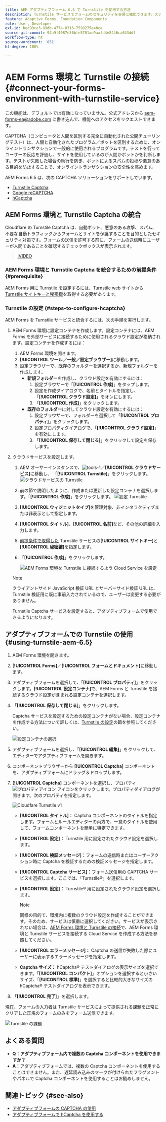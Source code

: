 ```yaml
---
title: AEM アダプティブフォーム 6.5 で Turnstile を使用する方法
description: Turnstile サービスでフォームのセキュリティを容易に強化できます。ステップバイステップガイドをご用意しております。
feature: Adaptive Forms, Foundation Components
role: User, Developer
exl-id: bed93ce3-89db-477a-8316-7598275e4bca
source-git-commit: 94a9f4087e36bfe5701ad9aafd4e8446ca643ddf
workflow-type: ht
source-wordcount: '851'
ht-degree: 100%

---
```


# AEM Forms 環境と Turnstile の接続 {#connect-your-forms-environment-with-turnstile-service}

<!--
<span class="preview">This feature is based on Feature Toggle id `FT_FORMS-12407`. To enable the feature, follow the steps given in the [Enable Feature Toggle](/help/forms/using/enable-feature-toggle.md) article. </span>
-->

<span class="preview">この機能は、デフォルトでは有効になっていません。公式アドレスから aem-forms-ea@adobe.com に書き込んで、機能へのアクセスをリクエストできます。</span>

CAPTCHA（コンピュータと人間を区別する完全に自動化された公開チューリングテスト）は、人間と自動化されたプログラム／ボットを区別するために、オンライントランザクションで一般的に使用されるプログラムです。テストを行ってユーザーの反応を評価し、サイトを使用しているのが人間かボットかを判断します。テストが失敗した場合の続行を防ぎ、ボットによるスパムの投稿や悪意のある目的を防止することで、オンライントランザクションの安全性を高めます。

AEM Forms 6.5 は、次の CAPTCHA ソリューションをサポートしています。

* [Turnstile Captcha](/help/forms/using/integrate-adaptive-forms-turnstile.md)
* [Google reCAPTCHA](/help/forms/using/captcha-adaptive-forms.md)
* [hCaptcha](/help/forms/using/integrate-adaptive-forms-hcaptcha.md)


<!-- ![Turnstile](assets/Turnstile-challenge.png)-->

## AEM Forms 環境と Turnstile Captcha の統合

Cloudflare の Turnstile Captcha は、自動ボット、悪意のある攻撃、スパム、不要な自動トラフィックからフォームとサイトを保護することを目的としたセキュリティ対策です。フォームの送信を許可する前に、フォームの送信時にユーザーが人間であることを確認するチェックボックスが表示されます。

>[!VIDEO](https://video.tv.adobe.com/v/3440940/)

### AEM Forms 環境と Turnstile Captcha を統合するための前提条件 {#prerequisite}

AEM Forms 用に Turnstile を設定するには、Turnstile web サイトから [Turnstile サイトキーと秘密鍵](https://developers.cloudflare.com/turnstile/get-started/)を取得する必要があります。

### Turnstile の設定 {#steps-to-configure-hcaptcha}

AEM Forms を Turnstile サービスと統合するには、次の手順を実行します。

1. AEM Forms 環境に設定コンテナを作成します。設定コンテナには、AEM Forms を外部サービスに接続するために使用されるクラウド設定が格納されます。設定コンテナを作成するには：
   1. AEM Forms 環境を開きます。
   1. **[!UICONTROL ツール／一般／設定ブラウザー]**&#x200B;に移動します。
   1. 設定ブラウザーで、既存のフォルダーを選択するか、新規フォルダーを作成します。
      * **新規フォルダー**&#x200B;を作成し、クラウド設定を有効にするには：
         1. 設定ブラウザーで「**[!UICONTROL 作成]**」をタップします。
         1. 設定を作成ダイアログで、名前とタイトルを指定し、「**[!UICONTROL クラウド設定]**」をオンにします。
         1. 「**[!UICONTROL 作成]**」をクリックします。
      * **既存のフォルダー**&#x200B;に対してクラウド設定を有効にするには：
         1. 設定ブラウザーで、フォルダーを選択して「**[!UICONTROL プロパティ]**」をクリックします。
         1. 設定プロパティダイアログで、「**[!UICONTROL クラウド設定]**」を有効にします。
         1. 「**[!UICONTROL 保存して閉じる]**」をクリックして設定を保存します。

1. クラウドサービスを設定します。
   1. AEM オーサーインスタンスで、![tools-1](assets/tools-1.png)／**[!UICONTROL クラウドサービス]**&#x200B;に移動し、 「**[!UICONTROL Turnstile]**」をクリックします。
      ![クラウドサービスの Turnstile](assets/turnstile-in-ui.png)
   1. 前の節で説明したように、作成または更新した設定コンテナを選択します。「**[!UICONTROL 作成]**」をクリックします。
      ![設定 Turnstile](assets/config-hcaptcha.png)
   1. **[!UICONTROL ウィジェットタイプ]**&#x200B;を管理対象、非インタラクティブまたは非表示として指定します。
   1. **[!UICONTROL タイトル]**、**[!UICONTROL 名前]**&#x200B;など、その他の詳細を入力します。
   1. [前提条件で取得した](#prerequisite) Turnstile サービスの&#x200B;**[!UICONTROL サイトキー]**&#x200B;と&#x200B;**[!UICONTROL 秘密鍵]**&#x200B;を指定します。
   1. 「**[!UICONTROL 作成]**」をクリックします。

      ![AEM Forms 環境を Turnstile に接続するよう Cloud Service を設定](assets/config-turntstile.png)

   >[!NOTE]
   > クライアントサイド JavaScript 検証 URL とサーバーサイド検証 URL は、Turnstile 検証用に既に事前入力されているので、ユーザーは変更する必要がありません。

   Turnstile Captcha サービスを設定すると、アダプティブフォームで使用できるようになります。

## アダプティブフォームでの Turnstile の使用 {#using-turnstile-aem-6.5}

1. AEM Forms 環境を開きます。
1. **[!UICONTROL Forms]**／**[!UICONTROL フォームとドキュメント]**&#x200B;に移動します。
1. アダプティブフォームを選択して、「**[!UICONTROL プロパティ]**」をクリックします。**[!UICONTROL 設定コンテナ]**&#x200B;で、AEM Forms と Turnstile を接続するクラウド設定が含まれる設定コンテナを選択します。
1. 「**[!UICONTROL 保存して閉じる]**」をクリックします。

   Captcha サービスを設定するための設定コンテナがない場合、設定コンテナを作成する方法について詳しくは、[Turnstile の設定](#configure-turnstile-steps-to-configure-hcaptcha)の節を参照してください。

   ![設定コンテナの選択](assets/captcha-properties.png)

1. アダプティブフォームを選択し、「**[!UICONTROL 編集]**」をクリックして、エディターでアダプティブフォームを開きます。
1. コンポーネントブラウザーから **[!UICONTROL Captcha]** コンポーネントを、アダプティブフォームにドラッグ＆ドロップします。
1. **[!UICONTROL Captcha]** コンポーネントを選択し、プロパティ ![プロパティアイコン](assets/configure-icon.svg) アイコンをクリックします。プロパティダイアログが開きます。次のプロパティを指定します。

   <!--![Turnstile v2](assets/turnstile-settings-v2.png)-->
   ![Cloudfare Turnstile v1](assets/turnstile-setting-v1.png)

   * **[!UICONTROL タイトル]：** Captcha コンポーネントのタイトルを指定します。フォームとルールエディターの両方で、一意のタイトルを使用して、フォームコンポーネントを簡単に特定できます。
   * **[!UICONTROL 設定]：** Turnstile 用に設定されたクラウド設定を選択します。
   * **[!UICONTROL 検証メッセージ]：**&#x200B;フォームの送信時またはユーザーアクション時に Captcha を検証するための検証メッセージを指定します。
   * **[!UICONTROL Captcha サービス]：**&#x200B;フォーム送信用の CAPTCHA サービスを選択します。ここでは、「Turnstile®」を選択します。
   * **[!UICONTROL 設定]：** Turnstile® 用に設定されたクラウド設定を選択します。
     >[!NOTE]
     >同様の目的で、環境内に複数のクラウド設定を作成することができます。そのため、サービスは慎重に選択してください。サービスが表示されない場合は、[AEM Forms 環境と Turnstile の接続](#connect-your-forms-environment-with-turnstile-service)で、AEM Forms 環境と Turnstile サービスを接続する Cloud Service を作成する方法を参照してください。

   * **[!UICONTROL エラーメッセージ]：** Captcha の送信が失敗した際にユーザーに表示するエラーメッセージを指定します。
   * **Captcha サイズ：** hCaptcha® テストダイアログの表示サイズを選択できます。「**[!UICONTROL コンパクト]**」オプションを選択すると小さいサイズ、「**[!UICONTROL 標準]**」を選択すると比較的大きなサイズの hCaptcha® テストダイアログを表示できます。

1. 「**[!UICONTROL 完了]**」を選択します。


現在、フォームの入力者は Turnstile サービスによって提供される課題を正常にクリアした正規のフォームのみをフォーム送信できます。

![Turnstile の課題](assets/turnstile-challenge.png)


## よくある質問

* **Q：アダプティブフォーム内で複数の Captcha コンポーネントを使用できますか？**
* **A：**&#x200B;アダプティブフォームでは、複数の Captcha コンポーネントを使用することはできません。また、遅延読み込みのマークが付けられたフラグメントやパネルで Captcha コンポーネントを使用することはお勧めしません。

## 関連トピック {#see-also}

* [アダプティブフォームの CAPTCHA の使用](/help/forms/using/captcha-adaptive-forms.md)
* [アダプティブフォームで hCaptcha を使用する](/help/forms/using/integrate-adaptive-forms-hcaptcha.md)
